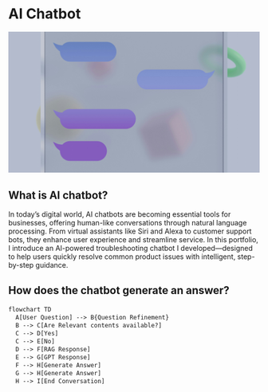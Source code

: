 # AI Chatbot

![AI Chatbot illustration](https://github.com/hyerinchung/hyerinchung.github.io/blob/main/images/chatbot_head.jpg?raw=true)

## What is AI chatbot?

In today’s digital world, AI chatbots are becoming essential tools for businesses, offering human-like conversations through natural language processing. From virtual assistants like Siri and Alexa to customer support bots, they enhance user experience and streamline service. In this portfolio, I introduce an AI-powered troubleshooting chatbot I developed—designed to help users quickly resolve common product issues with intelligent, step-by-step guidance.

## How does the chatbot generate an answer?

```mermaid
flowchart TD
  A[User Question] --> B{Question Refinement}
  B --> C[Are Relevant contents available?]
  C --> D[Yes]
  C --> E[No]
  D --> F[RAG Response]
  E --> G[GPT Response]
  F --> H[Generate Answer]
  G --> H[Generate Answer]
  H --> I[End Conversation]
